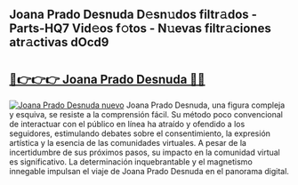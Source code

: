 ## Joana Prado Desnuda D𝚎sn𝚞dos filtr𝚊dos - Parts-HQ7 Vid𝚎os f𝚘tos - N𝚞evas filtr𝚊ciones atr𝚊ctivas dOcd9

# <h2><a href="http://mb8701o.tromn.icu/?c=Joana+Prado+Desnuda">🔗👉👉👉 Joana Prado Desnuda 🔗🔗</a></h2>

[![Joana Prado Desnuda nuevo](https://i.imgur.com/pEAQMta.gif)](http://mb8701o.tromn.icu/?c=Joana+Prado+Desnuda)
Joana Prado Desnuda, una figura compleja y esquiva, se resiste a la comprensión fácil. Su método poco convencional de interactuar con el público en línea ha atraído y ofendido a los seguidores, estimulando debates sobre el consentimiento, la expresión artística y la esencia de las comunidades virtuales. A pesar de la incertidumbre de sus próximos pasos, su impacto en la comunidad virtual es significativo. La determinación inquebrantable y el magnetismo innegable impulsan el viaje de Joana Prado Desnuda en el panorama digital.
